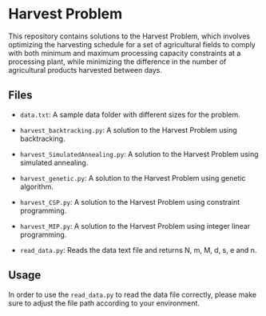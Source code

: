 # Harvest Problem

This repository contains solutions to the Harvest Problem, which involves optimizing the harvesting schedule for a set of agricultural fields to comply with both minimum and maximum processing capacity constraints at a processing plant, while minimizing the difference in the number of agricultural products harvested between days.

## Files

- `data.txt`: A sample data folder with different sizes for the problem.

- `harvest_backtracking.py`: A solution to the Harvest Problem using backtracking.

- `harvest_SimulatedAnnealing.py`: A solution to the Harvest Problem using simulated annealing.

- `harvest_genetic.py`: A solution to the Harvest Problem using genetic algorithm.

- `harvest_CSP.py`: A solution to the Harvest Problem using constraint programming.

- `harvest_MIP.py`: A solution to the Harvest Problem using integer linear programming.

- `read_data.py`:  Reads the data text file and returns N, m, M, d, s, e and n.

## Usage

In order to use the `read_data.py` to read the data file correctly, please make sure to adjust the file path according to your environment. 

